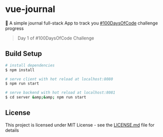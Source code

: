 # vue-journal

:notebook: A simple journal full-stack App to track you [#100DaysOfCode](http://100daysofcode.com/) challenge progress

> Day 1 of #100DaysOfCode Challenge

## Build Setup

``` bash
# install dependencies
$ npm install

# serve client with hot reload at localhost:8080
$ npm run start

# serve backend with hot reload at localhost:8081
$ cd server &amp;&amp; npm run start

```

## License

This project is licensed under MIT License - see the [LICENSE.md](https://github.com/lexmartinez/vue-journal/blob/master/LICENSE.md) file for details
